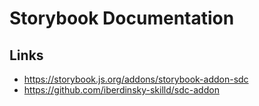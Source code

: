 # Storybook Documentation

## Links
- https://storybook.js.org/addons/storybook-addon-sdc
- https://github.com/iberdinsky-skilld/sdc-addon
